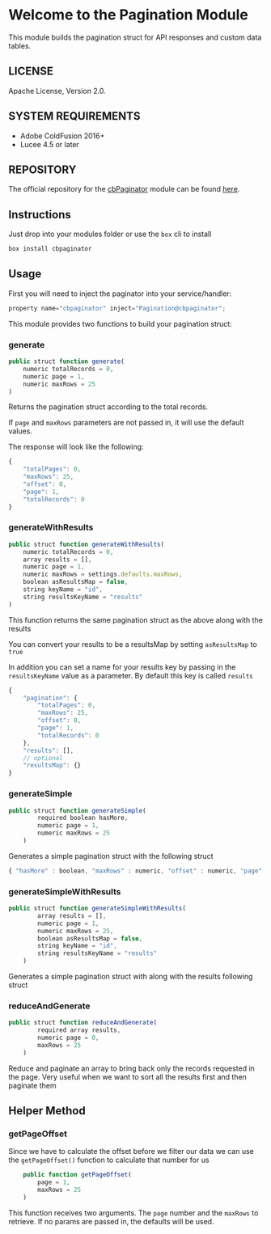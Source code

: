 # Welcome to the Pagination Module

This module builds the pagination struct for API responses and custom data tables.

## LICENSE

Apache License, Version 2.0.


## SYSTEM REQUIREMENTS

- Adobe ColdFusion 2016+
- Lucee 4.5 or later

## REPOSITORY

The official repository for the [cbPaginator](https://forgebox.io/view/cbpaginator) module can be found [here](https://github.com/coldbox-modules/cbpaginator).

## Instructions

Just drop into your modules folder or use the `box` cli to install

```bash
box install cbpaginator
```


## Usage

First you will need to inject the paginator into your service/handler:

```js
property name="cbpaginator" inject="Pagination@cbpaginator";
```

This module provides two functions to build your pagination struct:

### generate

```js
public struct function generate(
    numeric totalRecords = 0,
    numeric page = 1,
    numeric maxRows = 25
)
```

Returns the pagination struct according to the total records.

If `page` and `maxRows` parameters are not passed in, it will use the default values.

The response will look like the following:

```js
{
    "totalPages": 0,
    "maxRows": 25,
    "offset": 0,
    "page": 1,
    "totalRecords": 0
}
```

### generateWithResults

```js
public struct function generateWithResults(
    numeric totalRecords = 0,
    array results = [],
    numeric page = 1,
    numeric maxRows = settings.defaults.maxRows,
    boolean asResultsMap = false,
    string keyName = "id",
    string resultsKeyName = "results"
)
```

This function returns the same pagination struct as the above along with the results

You can convert your results to be a resultsMap by setting `asResultsMap` to `true`

In addition you can set a name for your results key by passing in the `resultsKeyName` value as a parameter. By default this key is called `results`

```js
{
    "pagination": {
        "totalPages": 0,
        "maxRows": 25,
        "offset": 0,
        "page": 1,
        "totalRecords": 0
    },
    "results": [],
    // optional
    "resultsMap": {}
}
```

### generateSimple

```js
public struct function generateSimple(
        required boolean hasMore,
        numeric page = 1,
        numeric maxRows = 25
    )
```

Generates a simple pagination struct with the following struct

```js
{ "hasMore" : boolean, "maxRows" : numeric, "offset" : numeric, "page" : numeric }
```

### generateSimpleWithResults

```js
public struct function generateSimpleWithResults(
        array results = [],
        numeric page = 1,
        numeric maxRows = 25,
        boolean asResultsMap = false,
        string keyName = "id",
        string resultsKeyName = "results"
    )
```

Generates a simple pagination struct with along with the results following struct

### reduceAndGenerate

```js
public struct function reduceAndGenerate( 
        required array results, 
        numeric page = 0, 
        maxRows = 25 
    )
```

Reduce and paginate an array to bring back only the records requested in the page. Very useful when we want to sort all the results first and then paginate them


## Helper Method

### getPageOffset

Since we have to calculate the offset before we filter our data we can use the `getPageOffset()` function to calculate that number for us

```js
	public function getPageOffset( 
        page = 1,
        maxRows = 25 
    )
```

This function receives two arguments. The `page` number and the `maxRows` to retrieve. If no params are passed in, the defaults will be used.


